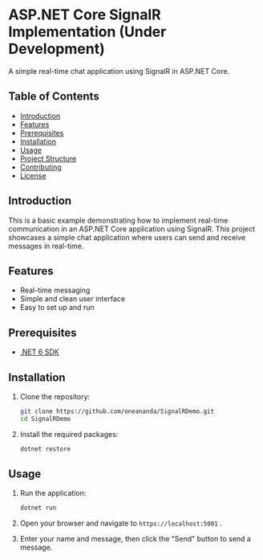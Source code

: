 # ASP.NET Core SignalR Implementation (Under Development)

A simple real-time chat application using SignalR in ASP.NET Core.

## Table of Contents

- [Introduction](#introduction)
- [Features](#features)
- [Prerequisites](#prerequisites)
- [Installation](#installation)
- [Usage](#usage)
- [Project Structure](#project-structure)
- [Contributing](#contributing)
- [License](#license)

## Introduction

This is a basic example demonstrating how to implement real-time communication in an ASP.NET Core application using SignalR. This project showcases a simple chat application where users can send and receive messages in real-time.

## Features

- Real-time messaging
- Simple and clean user interface
- Easy to set up and run

## Prerequisites

- [.NET 6 SDK](https://dotnet.microsoft.com/download/dotnet/6.0)

## Installation

1. Clone the repository:

    ```bash
    git clone https://github.com/oneananda/SignalRDemo.git
    cd SignalRDemo
    ```

2. Install the required packages:

    ```bash
    dotnet restore
    ```

## Usage

1. Run the application:

    ```bash
    dotnet run
    ```

2. Open your browser and navigate to `https://localhost:5001` .

3. Enter your name and message, then click the "Send" button to send a message.


